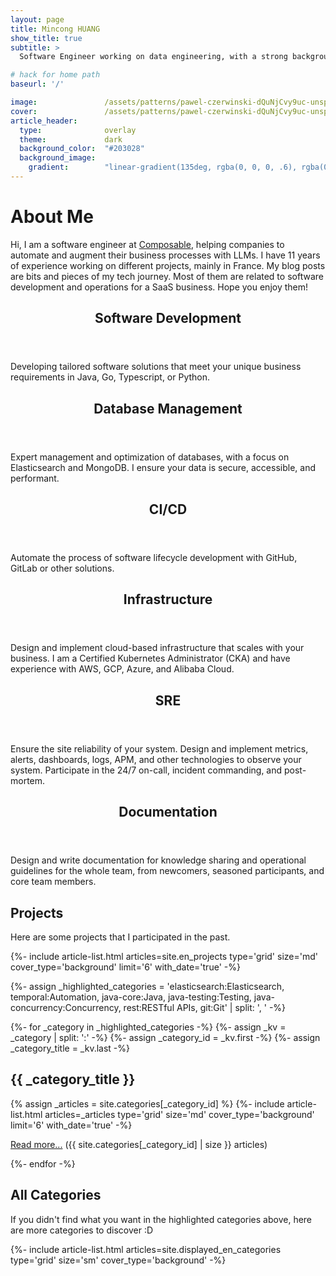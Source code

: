 ```yaml
---
layout: page
title: Mincong HUANG
show_title: true
subtitle: >
  Software Engineer working on data engineering, with a strong background in Java, Elasticsearch, and DevOps.

# hack for home path
baseurl: '/'

image:               /assets/patterns/pawel-czerwinski-dQuNjCvy9uc-unsplash.jpg
cover:               /assets/patterns/pawel-czerwinski-dQuNjCvy9uc-unsplash.jpg
article_header:
  type:              overlay
  theme:             dark
  background_color:  "#203028"
  background_image:
    gradient:        "linear-gradient(135deg, rgba(0, 0, 0, .6), rgba(0, 0, 0, .4))"
---
```


<div class="article__content">
  <h1>About Me</h1>
  <p>Hi, I am a software engineer at <a href="https://becomposable.com/" target="_blank">Composable</a>, helping companies to automate and augment their business processes with LLMs. I have 11 years of experience working on different projects, mainly in France. My blog posts are bits and pieces of my tech journey. Most of them are related to software development and operations for a SaaS business. Hope you enjoy them!</p>
</div>

<div class="layout--articles">
  <section class="my-5">
    <div class="article-list grid grid--p-3">
      <div class="cell cell--12 cell--md-6 cell--lg-4">
        <div class="card card--flat">
          <div class="card__content">
            <header>
              <h2 class="card__header">Software Development</h2>
            </header>
            <p>Developing tailored software solutions that meet your unique business requirements in Java, Go, Typescript, or Python.</p>
          </div>
        </div>
      </div>
      <div class="cell cell--12 cell--md-6 cell--lg-4">
        <div class="card card--flat">
          <div class="card__content">
            <header>
              <h2 class="card__header">Database Management</h2>
            </header>
            <p>Expert management and optimization of databases, with a focus on Elasticsearch and MongoDB. I ensure your data is secure, accessible, and performant.</p>
          </div>
        </div>
      </div>
      <div class="cell cell--12 cell--md-6 cell--lg-4">
        <div class="card card--flat">
          <div class="card__content">
            <header>
              <h2 class="card__header">CI/CD</h2>
            </header>
            <p>Automate the process of software lifecycle development with GitHub, GitLab or other solutions.</p>
          </div>
        </div>
      </div>
      <div class="cell cell--12 cell--md-6 cell--lg-4">
        <div class="card card--flat">
          <div class="card__content">
            <header>
              <h2 class="card__header">Infrastructure</h2>
            </header>
            <p>Design and implement cloud-based infrastructure that scales with your business. I am a Certified Kubernetes Administrator (CKA) and have experience with AWS, GCP, Azure, and Alibaba Cloud.</p>
          </div>
        </div>
      </div>
      <div class="cell cell--12 cell--md-6 cell--lg-4">
        <div class="card card--flat">
          <div class="card__content">
            <header>
              <h2 class="card__header">SRE</h2>
            </header>
            <p>Ensure the site reliability of your system. Design and implement metrics, alerts, dashboards, logs, APM, and other technologies to observe your system. Participate in the 24/7 on-call, incident commanding, and post-mortem.</p>
          </div>
        </div>
      </div>
      <div class="cell cell--12 cell--md-6 cell--lg-4">
        <div class="card card--flat">
          <div class="card__content">
            <header>
              <h2 class="card__header">Documentation</h2>
            </header>
            <p>Design and write documentation for knowledge sharing and operational guidelines for the whole team, from newcomers, seasoned participants, and core team members.</p>
          </div>
        </div>
      </div>
    </div>
  </section>
</div>

<div class="article__content">
  <h2>Projects</h2>
  <p>Here are some projects that I participated in the past.</p>
</div>

<div class="layout--articles">
  <section class="my-5">
    {%- include article-list.html
            articles=site.en_projects
            type='grid'
            size='md'
            cover_type='background'
            limit='6'
            with_date='true'
    -%}
  </section>
</div>

{%- assign _highlighted_categories = 'elasticsearch:Elasticsearch, temporal:Automation, java-core:Java, java-testing:Testing, java-concurrency:Concurrency, rest:RESTful APIs, git:Git' | split: ', ' -%}

{%- for _category in _highlighted_categories -%}
  {%- assign _kv = _category | split: ':' -%}
  {%- assign _category_id = _kv.first -%}
  {%- assign _category_title = _kv.last -%}

  <div class="article__content">
    <h2>{{ _category_title }}</h2>
  </div>

  <div class="layout--articles">
    <section class="my-5">
      {% assign _articles = site.categories[_category_id] %}
      {%- include article-list.html
            articles=_articles
            type='grid'
            size='md'
            cover_type='background'
            limit='6'
            with_date='true'
      -%}
      <p>
        <a href="/en/categories/{{ _category_id }}/">Read more...</a> ({{ site.categories[_category_id] | size }} articles)
      </p>
    </section>
  </div>
{%- endfor -%}


<div class="article__content">
  <h2>All Categories</h2>
  <p>If you didn't find what you want in the highlighted categories above, here are more categories to discover :D</p>
</div>

<div class="layout--articles">
  <section class="my-5">
    {%- include article-list.html articles=site.displayed_en_categories type='grid' size='sm' cover_type='background' -%}
  </section>
</div>
